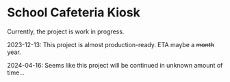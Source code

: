 # School Cafeteria Kiosk

Currently, the project is work in progress.

2023-12-13: This project is almost production-ready. ETA maybe a ~~month~~ year.

2024-04-16: Seems like this project will be continued in unknown amount of time...
